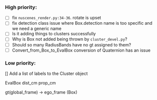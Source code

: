 ### High priority:
- [ ] fix `nuscenes_render.py:34-36`. rotate is upset
- [ ] fix detection class issue where Box.detection name is too specific and we need a generic name
- [ ] Is it adding things to clusters successfully
- [ ] Why is Box not added being thrown by `cluster_devel.py`?
- [ ] Should so many RadiusBands have no gt assigned to them?
- [ ] Convert_from_Box_to_EvalBox conversion of Quaternion has an issue

### Low priority:
[] Add a list of labels to the Cluster object




EvalBox
    dist_cm
    prop_cm

gt(global_frame) -> ego_frame (Box) 